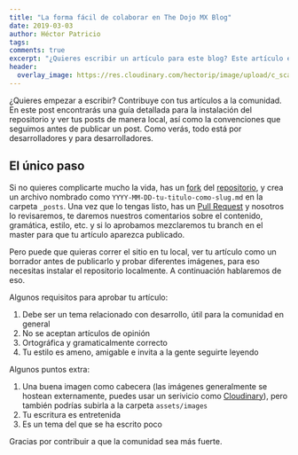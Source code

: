 ```yaml
---
title: "La forma fácil de colaborar en The Dojo MX Blog"
date: 2019-03-03
author: Héctor Patricio
tags:
comments: true
excerpt: "¿Quieres escribir un artículo para este blog? Este artículo explica la manera más sencilla."
header:
  overlay_image: https://res.cloudinary.com/hectorip/image/upload/c_scale,w_1220/v1551506407/photo-1456611984355-c05be968ebe9_nwptjx.jpg
---
```


¿Quieres empezar a escribir? Contribuye con tus artículos a la comunidad. En este post encontrarás una guía detallada para la instalación del repositorio y ver tus posts de manera local, así como la convenciones que seguimos antes de publicar un post.
Como verás, todo está por desarrolladores y para desarrolladores.


## El único paso

Si no quieres complicarte mucho la vida, has un [fork](https://help.github.com/en/articles/fork-a-repo) del [repositorio](https://github.com/TheDojoMX/TheDojoMXBlog), y crea un archivo nombrado como `YYYY-MM-DD-tu-titulo-como-slug.md` en la carpeta `_posts`. Una vez que lo tengas listo, has un [Pull Request](https://github.com/AeroPython/PyFME/wiki/Tutorial-paso-a-paso:-contribuyendo-a-un-pull-request) y nosotros lo revisaremos, te daremos nuestros comentarios sobre el contenido, gramática, estilo, etc. y si lo aprobamos mezclaremos tu branch en el master para que tu artículo aparezca publicado.

Pero puede que quieras correr el sitio en tu local, ver tu artículo como un borrador antes de publicarlo y probar diferentes imágenes, para eso necesitas instalar el repositorio localmente. A continuación hablaremos de eso.

Algunos requisitos para aprobar tu artículo:

1. Debe ser un tema relacionado con desarrollo, útil para la comunidad en general
2. No se aceptan artículos de opinión
3. Ortográfica y gramaticalmente correcto
4. Tu estilo es ameno, amigable e invita a la gente seguirte leyendo

Algunos puntos extra:

1. Una buena imagen como cabecera (las imágenes generalmente se hostean externamente, puedes usar un serivicio como [Cloudinary](https://cloudinary.com/)), pero también podrías subirla a la carpeta `assets/images`
2. Tu escritura es entretenida
3. Es un tema del que se ha escrito poco

Gracias por contribuir a que la comunidad sea más fuerte.